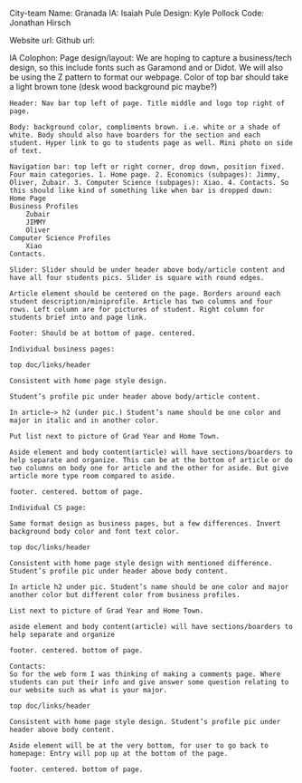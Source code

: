 City-team Name: Granada
IA: Isaiah Pule
Design: Kyle Pollock
Code: Jonathan Hirsch

Website url: 
Github url:

IA Colophon: 
	Page design/layout: 
	We are hoping to capture a business/tech design, so this include fonts such as Garamond and or Didot. We will also be using the Z pattern to format our webpage. Color of top bar should take a light brown tone (desk wood background pic maybe?) 

	Header: Nav bar top left of page. Title middle and logo top right of page.

	Body: background color, compliments brown. i.e. white or a shade of white. Body should also have boarders for the section and each student. Hyper link to go to students page as well. Mini photo on side of text. 

	Navigation bar: top left or right corner, drop down, position fixed. Four main categories. 1. Home page. 2. Economics (subpages): Jimmy, Oliver, Zubair. 3. Computer Science (subpages): Xiao. 4. Contacts. So this should like kind of something like when bar is dropped down:
	Home Page
	Business Profiles
		Zubair
		JIMMY
		Oliver
	Computer Science Profiles
		Xiao
	Contacts. 

	Slider: Slider should be under header above body/article content and have all four students pics. Slider is square with round edges. 

	Article element should be centered on the page. Borders around each student description/miniprofile. Article has two columns and four rows. Left column are for pictures of student. Right column for students brief into and page link.

	Footer: Should be at bottom of page. centered. 

	Individual business pages: 

	top doc/links/header

	Consistent with home page style design.

	Student’s profile pic under header above body/article content. 

	In article—> h2 (under pic.) Student’s name should be one color and major in italic and in another color. 

	Put list next to picture of Grad Year and Home Town.

	Aside element and body content(article) will have sections/boarders to help separate and organize. This can be at the bottom of article or do two columns on body one for article and the other for aside. But give article more type room compared to aside. 

	footer. centered. bottom of page. 

	Individual CS page:

	Same format design as business pages, but a few differences. Invert background body color and font text color. 

	top doc/links/header

	Consistent with home page style design with mentioned difference. Student’s profile pic under header above body content. 

	In article h2 under pic. Student’s name should be one color and major another color but different color from business profiles. 

	List next to picture of Grad Year and Home Town.

	aside element and body content(article) will have sections/boarders to help separate and organize

	footer. centered. bottom of page. 

	Contacts: 
	So for the web form I was thinking of making a comments page. Where students can put their info and give answer some question relating to our website such as what is your major.

	top doc/links/header

	Consistent with home page style design. Student’s profile pic under header above body content. 

	Aside element will be at the very bottom, for user to go back to homepage: Entry will pop up at the bottom of the page. 

	footer. centered. bottom of page.